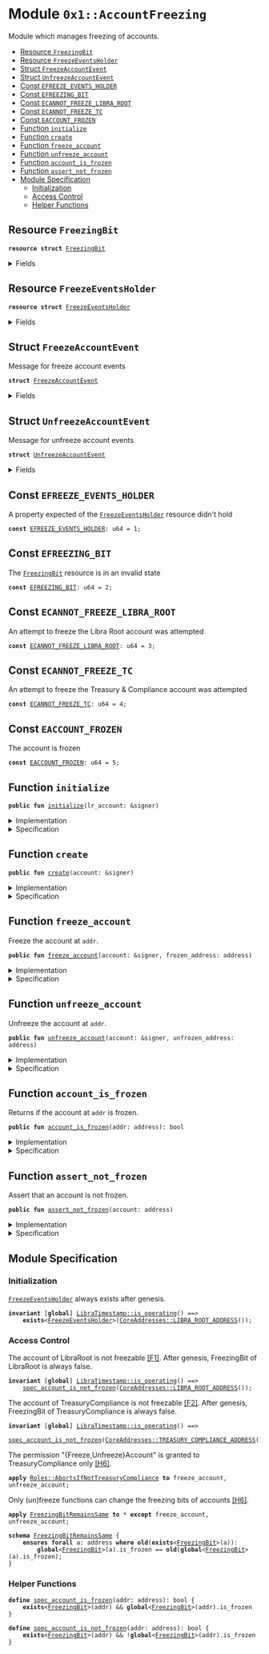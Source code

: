 
<a name="0x1_AccountFreezing"></a>

# Module `0x1::AccountFreezing`

Module which manages freezing of accounts.


-  [Resource `FreezingBit`](#0x1_AccountFreezing_FreezingBit)
-  [Resource `FreezeEventsHolder`](#0x1_AccountFreezing_FreezeEventsHolder)
-  [Struct `FreezeAccountEvent`](#0x1_AccountFreezing_FreezeAccountEvent)
-  [Struct `UnfreezeAccountEvent`](#0x1_AccountFreezing_UnfreezeAccountEvent)
-  [Const `EFREEZE_EVENTS_HOLDER`](#0x1_AccountFreezing_EFREEZE_EVENTS_HOLDER)
-  [Const `EFREEZING_BIT`](#0x1_AccountFreezing_EFREEZING_BIT)
-  [Const `ECANNOT_FREEZE_LIBRA_ROOT`](#0x1_AccountFreezing_ECANNOT_FREEZE_LIBRA_ROOT)
-  [Const `ECANNOT_FREEZE_TC`](#0x1_AccountFreezing_ECANNOT_FREEZE_TC)
-  [Const `EACCOUNT_FROZEN`](#0x1_AccountFreezing_EACCOUNT_FROZEN)
-  [Function `initialize`](#0x1_AccountFreezing_initialize)
-  [Function `create`](#0x1_AccountFreezing_create)
-  [Function `freeze_account`](#0x1_AccountFreezing_freeze_account)
-  [Function `unfreeze_account`](#0x1_AccountFreezing_unfreeze_account)
-  [Function `account_is_frozen`](#0x1_AccountFreezing_account_is_frozen)
-  [Function `assert_not_frozen`](#0x1_AccountFreezing_assert_not_frozen)
-  [Module Specification](#@Module_Specification_0)
    -  [Initialization](#@Initialization_1)
    -  [Access Control](#@Access_Control_2)
    -  [Helper Functions](#@Helper_Functions_3)


<a name="0x1_AccountFreezing_FreezingBit"></a>

## Resource `FreezingBit`



<pre><code><b>resource</b> <b>struct</b> <a href="AccountFreezing.md#0x1_AccountFreezing_FreezingBit">FreezingBit</a>
</code></pre>



<details>
<summary>Fields</summary>


<dl>
<dt>
<code>is_frozen: bool</code>
</dt>
<dd>
 If <code>is_frozen</code> is set true, the account cannot be used to send transactions or receive funds
</dd>
</dl>


</details>

<a name="0x1_AccountFreezing_FreezeEventsHolder"></a>

## Resource `FreezeEventsHolder`



<pre><code><b>resource</b> <b>struct</b> <a href="AccountFreezing.md#0x1_AccountFreezing_FreezeEventsHolder">FreezeEventsHolder</a>
</code></pre>



<details>
<summary>Fields</summary>


<dl>
<dt>
<code>freeze_event_handle: <a href="Event.md#0x1_Event_EventHandle">Event::EventHandle</a>&lt;<a href="AccountFreezing.md#0x1_AccountFreezing_FreezeAccountEvent">AccountFreezing::FreezeAccountEvent</a>&gt;</code>
</dt>
<dd>

</dd>
<dt>
<code>unfreeze_event_handle: <a href="Event.md#0x1_Event_EventHandle">Event::EventHandle</a>&lt;<a href="AccountFreezing.md#0x1_AccountFreezing_UnfreezeAccountEvent">AccountFreezing::UnfreezeAccountEvent</a>&gt;</code>
</dt>
<dd>

</dd>
</dl>


</details>

<a name="0x1_AccountFreezing_FreezeAccountEvent"></a>

## Struct `FreezeAccountEvent`

Message for freeze account events


<pre><code><b>struct</b> <a href="AccountFreezing.md#0x1_AccountFreezing_FreezeAccountEvent">FreezeAccountEvent</a>
</code></pre>



<details>
<summary>Fields</summary>


<dl>
<dt>
<code>initiator_address: address</code>
</dt>
<dd>
 The address that initiated freeze txn
</dd>
<dt>
<code>frozen_address: address</code>
</dt>
<dd>
 The address that was frozen
</dd>
</dl>


</details>

<a name="0x1_AccountFreezing_UnfreezeAccountEvent"></a>

## Struct `UnfreezeAccountEvent`

Message for unfreeze account events


<pre><code><b>struct</b> <a href="AccountFreezing.md#0x1_AccountFreezing_UnfreezeAccountEvent">UnfreezeAccountEvent</a>
</code></pre>



<details>
<summary>Fields</summary>


<dl>
<dt>
<code>initiator_address: address</code>
</dt>
<dd>
 The address that initiated unfreeze txn
</dd>
<dt>
<code>unfrozen_address: address</code>
</dt>
<dd>
 The address that was unfrozen
</dd>
</dl>


</details>

<a name="0x1_AccountFreezing_EFREEZE_EVENTS_HOLDER"></a>

## Const `EFREEZE_EVENTS_HOLDER`

A property expected of the <code><a href="AccountFreezing.md#0x1_AccountFreezing_FreezeEventsHolder">FreezeEventsHolder</a></code> resource didn't hold


<pre><code><b>const</b> <a href="AccountFreezing.md#0x1_AccountFreezing_EFREEZE_EVENTS_HOLDER">EFREEZE_EVENTS_HOLDER</a>: u64 = 1;
</code></pre>



<a name="0x1_AccountFreezing_EFREEZING_BIT"></a>

## Const `EFREEZING_BIT`

The <code><a href="AccountFreezing.md#0x1_AccountFreezing_FreezingBit">FreezingBit</a></code> resource is in an invalid state


<pre><code><b>const</b> <a href="AccountFreezing.md#0x1_AccountFreezing_EFREEZING_BIT">EFREEZING_BIT</a>: u64 = 2;
</code></pre>



<a name="0x1_AccountFreezing_ECANNOT_FREEZE_LIBRA_ROOT"></a>

## Const `ECANNOT_FREEZE_LIBRA_ROOT`

An attempt to freeze the Libra Root account was attempted


<pre><code><b>const</b> <a href="AccountFreezing.md#0x1_AccountFreezing_ECANNOT_FREEZE_LIBRA_ROOT">ECANNOT_FREEZE_LIBRA_ROOT</a>: u64 = 3;
</code></pre>



<a name="0x1_AccountFreezing_ECANNOT_FREEZE_TC"></a>

## Const `ECANNOT_FREEZE_TC`

An attempt to freeze the Treasury & Compliance account was attempted


<pre><code><b>const</b> <a href="AccountFreezing.md#0x1_AccountFreezing_ECANNOT_FREEZE_TC">ECANNOT_FREEZE_TC</a>: u64 = 4;
</code></pre>



<a name="0x1_AccountFreezing_EACCOUNT_FROZEN"></a>

## Const `EACCOUNT_FROZEN`

The account is frozen


<pre><code><b>const</b> <a href="AccountFreezing.md#0x1_AccountFreezing_EACCOUNT_FROZEN">EACCOUNT_FROZEN</a>: u64 = 5;
</code></pre>



<a name="0x1_AccountFreezing_initialize"></a>

## Function `initialize`



<pre><code><b>public</b> <b>fun</b> <a href="AccountFreezing.md#0x1_AccountFreezing_initialize">initialize</a>(lr_account: &signer)
</code></pre>



<details>
<summary>Implementation</summary>


<pre><code><b>public</b> <b>fun</b> <a href="AccountFreezing.md#0x1_AccountFreezing_initialize">initialize</a>(lr_account: &signer) {
    <a href="LibraTimestamp.md#0x1_LibraTimestamp_assert_genesis">LibraTimestamp::assert_genesis</a>();
    <a href="CoreAddresses.md#0x1_CoreAddresses_assert_libra_root">CoreAddresses::assert_libra_root</a>(lr_account);
    <b>assert</b>(
        !<b>exists</b>&lt;<a href="AccountFreezing.md#0x1_AccountFreezing_FreezeEventsHolder">FreezeEventsHolder</a>&gt;(<a href="Signer.md#0x1_Signer_address_of">Signer::address_of</a>(lr_account)),
        <a href="Errors.md#0x1_Errors_already_published">Errors::already_published</a>(<a href="AccountFreezing.md#0x1_AccountFreezing_EFREEZE_EVENTS_HOLDER">EFREEZE_EVENTS_HOLDER</a>)
    );
    move_to(lr_account, <a href="AccountFreezing.md#0x1_AccountFreezing_FreezeEventsHolder">FreezeEventsHolder</a> {
        freeze_event_handle: <a href="Event.md#0x1_Event_new_event_handle">Event::new_event_handle</a>(lr_account),
        unfreeze_event_handle: <a href="Event.md#0x1_Event_new_event_handle">Event::new_event_handle</a>(lr_account),
    });
}
</code></pre>



</details>

<details>
<summary>Specification</summary>



<pre><code><b>include</b> <a href="LibraTimestamp.md#0x1_LibraTimestamp_AbortsIfNotGenesis">LibraTimestamp::AbortsIfNotGenesis</a>;
<b>include</b> <a href="CoreAddresses.md#0x1_CoreAddresses_AbortsIfNotLibraRoot">CoreAddresses::AbortsIfNotLibraRoot</a>{account: lr_account};
<a name="0x1_AccountFreezing_addr$8"></a>
<b>let</b> addr = <a href="Signer.md#0x1_Signer_spec_address_of">Signer::spec_address_of</a>(lr_account);
<b>aborts_if</b> <b>exists</b>&lt;<a href="AccountFreezing.md#0x1_AccountFreezing_FreezeEventsHolder">FreezeEventsHolder</a>&gt;(addr) <b>with</b> <a href="Errors.md#0x1_Errors_ALREADY_PUBLISHED">Errors::ALREADY_PUBLISHED</a>;
<b>ensures</b> <b>exists</b>&lt;<a href="AccountFreezing.md#0x1_AccountFreezing_FreezeEventsHolder">FreezeEventsHolder</a>&gt;(addr);
</code></pre>



</details>

<a name="0x1_AccountFreezing_create"></a>

## Function `create`



<pre><code><b>public</b> <b>fun</b> <a href="AccountFreezing.md#0x1_AccountFreezing_create">create</a>(account: &signer)
</code></pre>



<details>
<summary>Implementation</summary>


<pre><code><b>public</b> <b>fun</b> <a href="AccountFreezing.md#0x1_AccountFreezing_create">create</a>(account: &signer) {
    <b>let</b> addr = <a href="Signer.md#0x1_Signer_address_of">Signer::address_of</a>(account);
    <b>assert</b>(!<b>exists</b>&lt;<a href="AccountFreezing.md#0x1_AccountFreezing_FreezingBit">FreezingBit</a>&gt;(addr), <a href="Errors.md#0x1_Errors_already_published">Errors::already_published</a>(<a href="AccountFreezing.md#0x1_AccountFreezing_EFREEZING_BIT">EFREEZING_BIT</a>));
    move_to(account, <a href="AccountFreezing.md#0x1_AccountFreezing_FreezingBit">FreezingBit</a> { is_frozen: <b>false</b> })
}
</code></pre>



</details>

<details>
<summary>Specification</summary>



<a name="0x1_AccountFreezing_addr$9"></a>


<pre><code><b>let</b> addr = <a href="Signer.md#0x1_Signer_spec_address_of">Signer::spec_address_of</a>(account);
<b>aborts_if</b> <b>exists</b>&lt;<a href="AccountFreezing.md#0x1_AccountFreezing_FreezingBit">FreezingBit</a>&gt;(addr) <b>with</b> <a href="Errors.md#0x1_Errors_ALREADY_PUBLISHED">Errors::ALREADY_PUBLISHED</a>;
<b>ensures</b> <a href="AccountFreezing.md#0x1_AccountFreezing_spec_account_is_not_frozen">spec_account_is_not_frozen</a>(addr);
</code></pre>



</details>

<a name="0x1_AccountFreezing_freeze_account"></a>

## Function `freeze_account`

Freeze the account at <code>addr</code>.


<pre><code><b>public</b> <b>fun</b> <a href="AccountFreezing.md#0x1_AccountFreezing_freeze_account">freeze_account</a>(account: &signer, frozen_address: address)
</code></pre>



<details>
<summary>Implementation</summary>


<pre><code><b>public</b> <b>fun</b> <a href="AccountFreezing.md#0x1_AccountFreezing_freeze_account">freeze_account</a>(
    account: &signer,
    frozen_address: address,
)
<b>acquires</b> <a href="AccountFreezing.md#0x1_AccountFreezing_FreezingBit">FreezingBit</a>, <a href="AccountFreezing.md#0x1_AccountFreezing_FreezeEventsHolder">FreezeEventsHolder</a> {
    <a href="LibraTimestamp.md#0x1_LibraTimestamp_assert_operating">LibraTimestamp::assert_operating</a>();
    <a href="Roles.md#0x1_Roles_assert_treasury_compliance">Roles::assert_treasury_compliance</a>(account);
    // The libra root account and TC cannot be frozen
    <b>assert</b>(frozen_address != <a href="CoreAddresses.md#0x1_CoreAddresses_LIBRA_ROOT_ADDRESS">CoreAddresses::LIBRA_ROOT_ADDRESS</a>(), <a href="Errors.md#0x1_Errors_invalid_argument">Errors::invalid_argument</a>(<a href="AccountFreezing.md#0x1_AccountFreezing_ECANNOT_FREEZE_LIBRA_ROOT">ECANNOT_FREEZE_LIBRA_ROOT</a>));
    <b>assert</b>(frozen_address != <a href="CoreAddresses.md#0x1_CoreAddresses_TREASURY_COMPLIANCE_ADDRESS">CoreAddresses::TREASURY_COMPLIANCE_ADDRESS</a>(), <a href="Errors.md#0x1_Errors_invalid_argument">Errors::invalid_argument</a>(<a href="AccountFreezing.md#0x1_AccountFreezing_ECANNOT_FREEZE_TC">ECANNOT_FREEZE_TC</a>));
    <b>assert</b>(<b>exists</b>&lt;<a href="AccountFreezing.md#0x1_AccountFreezing_FreezingBit">FreezingBit</a>&gt;(frozen_address), <a href="Errors.md#0x1_Errors_not_published">Errors::not_published</a>(<a href="AccountFreezing.md#0x1_AccountFreezing_EFREEZING_BIT">EFREEZING_BIT</a>));
    borrow_global_mut&lt;<a href="AccountFreezing.md#0x1_AccountFreezing_FreezingBit">FreezingBit</a>&gt;(frozen_address).is_frozen = <b>true</b>;
    <b>let</b> initiator_address = <a href="Signer.md#0x1_Signer_address_of">Signer::address_of</a>(account);
    <a href="Event.md#0x1_Event_emit_event">Event::emit_event</a>&lt;<a href="AccountFreezing.md#0x1_AccountFreezing_FreezeAccountEvent">FreezeAccountEvent</a>&gt;(
        &<b>mut</b> borrow_global_mut&lt;<a href="AccountFreezing.md#0x1_AccountFreezing_FreezeEventsHolder">FreezeEventsHolder</a>&gt;(<a href="CoreAddresses.md#0x1_CoreAddresses_LIBRA_ROOT_ADDRESS">CoreAddresses::LIBRA_ROOT_ADDRESS</a>()).freeze_event_handle,
        <a href="AccountFreezing.md#0x1_AccountFreezing_FreezeAccountEvent">FreezeAccountEvent</a> {
            initiator_address,
            frozen_address
        },
    );
}
</code></pre>



</details>

<details>
<summary>Specification</summary>



<pre><code><b>include</b> <a href="LibraTimestamp.md#0x1_LibraTimestamp_AbortsIfNotOperating">LibraTimestamp::AbortsIfNotOperating</a>;
<b>include</b> <a href="Roles.md#0x1_Roles_AbortsIfNotTreasuryCompliance">Roles::AbortsIfNotTreasuryCompliance</a>;
<b>aborts_if</b> frozen_address == <a href="CoreAddresses.md#0x1_CoreAddresses_LIBRA_ROOT_ADDRESS">CoreAddresses::LIBRA_ROOT_ADDRESS</a>() <b>with</b> <a href="Errors.md#0x1_Errors_INVALID_ARGUMENT">Errors::INVALID_ARGUMENT</a>;
<b>aborts_if</b> frozen_address == <a href="CoreAddresses.md#0x1_CoreAddresses_TREASURY_COMPLIANCE_ADDRESS">CoreAddresses::TREASURY_COMPLIANCE_ADDRESS</a>() <b>with</b> <a href="Errors.md#0x1_Errors_INVALID_ARGUMENT">Errors::INVALID_ARGUMENT</a>;
<b>aborts_if</b> !<b>exists</b>&lt;<a href="AccountFreezing.md#0x1_AccountFreezing_FreezingBit">FreezingBit</a>&gt;(frozen_address) <b>with</b> <a href="Errors.md#0x1_Errors_NOT_PUBLISHED">Errors::NOT_PUBLISHED</a>;
<b>ensures</b> <a href="AccountFreezing.md#0x1_AccountFreezing_spec_account_is_frozen">spec_account_is_frozen</a>(frozen_address);
</code></pre>



</details>

<a name="0x1_AccountFreezing_unfreeze_account"></a>

## Function `unfreeze_account`

Unfreeze the account at <code>addr</code>.


<pre><code><b>public</b> <b>fun</b> <a href="AccountFreezing.md#0x1_AccountFreezing_unfreeze_account">unfreeze_account</a>(account: &signer, unfrozen_address: address)
</code></pre>



<details>
<summary>Implementation</summary>


<pre><code><b>public</b> <b>fun</b> <a href="AccountFreezing.md#0x1_AccountFreezing_unfreeze_account">unfreeze_account</a>(
    account: &signer,
    unfrozen_address: address,
)
<b>acquires</b> <a href="AccountFreezing.md#0x1_AccountFreezing_FreezingBit">FreezingBit</a>, <a href="AccountFreezing.md#0x1_AccountFreezing_FreezeEventsHolder">FreezeEventsHolder</a> {
    <a href="LibraTimestamp.md#0x1_LibraTimestamp_assert_operating">LibraTimestamp::assert_operating</a>();
    <a href="Roles.md#0x1_Roles_assert_treasury_compliance">Roles::assert_treasury_compliance</a>(account);
    <b>assert</b>(<b>exists</b>&lt;<a href="AccountFreezing.md#0x1_AccountFreezing_FreezingBit">FreezingBit</a>&gt;(unfrozen_address), <a href="Errors.md#0x1_Errors_not_published">Errors::not_published</a>(<a href="AccountFreezing.md#0x1_AccountFreezing_EFREEZING_BIT">EFREEZING_BIT</a>));
    borrow_global_mut&lt;<a href="AccountFreezing.md#0x1_AccountFreezing_FreezingBit">FreezingBit</a>&gt;(unfrozen_address).is_frozen = <b>false</b>;
    <b>let</b> initiator_address = <a href="Signer.md#0x1_Signer_address_of">Signer::address_of</a>(account);
    <a href="Event.md#0x1_Event_emit_event">Event::emit_event</a>&lt;<a href="AccountFreezing.md#0x1_AccountFreezing_UnfreezeAccountEvent">UnfreezeAccountEvent</a>&gt;(
        &<b>mut</b> borrow_global_mut&lt;<a href="AccountFreezing.md#0x1_AccountFreezing_FreezeEventsHolder">FreezeEventsHolder</a>&gt;(<a href="CoreAddresses.md#0x1_CoreAddresses_LIBRA_ROOT_ADDRESS">CoreAddresses::LIBRA_ROOT_ADDRESS</a>()).unfreeze_event_handle,
        <a href="AccountFreezing.md#0x1_AccountFreezing_UnfreezeAccountEvent">UnfreezeAccountEvent</a> {
            initiator_address,
            unfrozen_address
        },
    );
}
</code></pre>



</details>

<details>
<summary>Specification</summary>



<pre><code><b>include</b> <a href="LibraTimestamp.md#0x1_LibraTimestamp_AbortsIfNotOperating">LibraTimestamp::AbortsIfNotOperating</a>;
<b>include</b> <a href="Roles.md#0x1_Roles_AbortsIfNotTreasuryCompliance">Roles::AbortsIfNotTreasuryCompliance</a>;
<b>aborts_if</b> !<b>exists</b>&lt;<a href="AccountFreezing.md#0x1_AccountFreezing_FreezingBit">FreezingBit</a>&gt;(unfrozen_address) <b>with</b> <a href="Errors.md#0x1_Errors_NOT_PUBLISHED">Errors::NOT_PUBLISHED</a>;
<b>ensures</b> !<a href="AccountFreezing.md#0x1_AccountFreezing_spec_account_is_frozen">spec_account_is_frozen</a>(unfrozen_address);
</code></pre>



</details>

<a name="0x1_AccountFreezing_account_is_frozen"></a>

## Function `account_is_frozen`

Returns if the account at <code>addr</code> is frozen.


<pre><code><b>public</b> <b>fun</b> <a href="AccountFreezing.md#0x1_AccountFreezing_account_is_frozen">account_is_frozen</a>(addr: address): bool
</code></pre>



<details>
<summary>Implementation</summary>


<pre><code><b>public</b> <b>fun</b> <a href="AccountFreezing.md#0x1_AccountFreezing_account_is_frozen">account_is_frozen</a>(addr: address): bool
<b>acquires</b> <a href="AccountFreezing.md#0x1_AccountFreezing_FreezingBit">FreezingBit</a> {
    <b>exists</b>&lt;<a href="AccountFreezing.md#0x1_AccountFreezing_FreezingBit">FreezingBit</a>&gt;(addr) && borrow_global&lt;<a href="AccountFreezing.md#0x1_AccountFreezing_FreezingBit">FreezingBit</a>&gt;(addr).is_frozen
 }
</code></pre>



</details>

<details>
<summary>Specification</summary>



<pre><code><b>aborts_if</b> <b>false</b>;
<b>pragma</b> opaque = <b>true</b>;
<b>ensures</b> result == <a href="AccountFreezing.md#0x1_AccountFreezing_spec_account_is_frozen">spec_account_is_frozen</a>(addr);
</code></pre>



</details>

<a name="0x1_AccountFreezing_assert_not_frozen"></a>

## Function `assert_not_frozen`

Assert that an account is not frozen.


<pre><code><b>public</b> <b>fun</b> <a href="AccountFreezing.md#0x1_AccountFreezing_assert_not_frozen">assert_not_frozen</a>(account: address)
</code></pre>



<details>
<summary>Implementation</summary>


<pre><code><b>public</b> <b>fun</b> <a href="AccountFreezing.md#0x1_AccountFreezing_assert_not_frozen">assert_not_frozen</a>(account: address) <b>acquires</b> <a href="AccountFreezing.md#0x1_AccountFreezing_FreezingBit">FreezingBit</a> {
    <b>assert</b>(!<a href="AccountFreezing.md#0x1_AccountFreezing_account_is_frozen">account_is_frozen</a>(account), <a href="Errors.md#0x1_Errors_invalid_state">Errors::invalid_state</a>(<a href="AccountFreezing.md#0x1_AccountFreezing_EACCOUNT_FROZEN">EACCOUNT_FROZEN</a>));
}
</code></pre>



</details>

<details>
<summary>Specification</summary>



<pre><code><b>pragma</b> opaque;
<b>include</b> <a href="AccountFreezing.md#0x1_AccountFreezing_AbortsIfFrozen">AbortsIfFrozen</a>;
</code></pre>




<a name="0x1_AccountFreezing_AbortsIfFrozen"></a>


<pre><code><b>schema</b> <a href="AccountFreezing.md#0x1_AccountFreezing_AbortsIfFrozen">AbortsIfFrozen</a> {
    account: address;
    <b>aborts_if</b> <a href="AccountFreezing.md#0x1_AccountFreezing_spec_account_is_frozen">spec_account_is_frozen</a>(account) <b>with</b> <a href="Errors.md#0x1_Errors_INVALID_STATE">Errors::INVALID_STATE</a>;
}
</code></pre>



</details>

<a name="@Module_Specification_0"></a>

## Module Specification



<a name="@Initialization_1"></a>

### Initialization


<code><a href="AccountFreezing.md#0x1_AccountFreezing_FreezeEventsHolder">FreezeEventsHolder</a></code> always exists after genesis.


<pre><code><b>invariant</b> [<b>global</b>] <a href="LibraTimestamp.md#0x1_LibraTimestamp_is_operating">LibraTimestamp::is_operating</a>() ==&gt;
    <b>exists</b>&lt;<a href="AccountFreezing.md#0x1_AccountFreezing_FreezeEventsHolder">FreezeEventsHolder</a>&gt;(<a href="CoreAddresses.md#0x1_CoreAddresses_LIBRA_ROOT_ADDRESS">CoreAddresses::LIBRA_ROOT_ADDRESS</a>());
</code></pre>



<a name="@Access_Control_2"></a>

### Access Control


The account of LibraRoot is not freezable [[F1]][ROLE].
After genesis, FreezingBit of LibraRoot is always false.


<pre><code><b>invariant</b> [<b>global</b>] <a href="LibraTimestamp.md#0x1_LibraTimestamp_is_operating">LibraTimestamp::is_operating</a>() ==&gt;
    <a href="AccountFreezing.md#0x1_AccountFreezing_spec_account_is_not_frozen">spec_account_is_not_frozen</a>(<a href="CoreAddresses.md#0x1_CoreAddresses_LIBRA_ROOT_ADDRESS">CoreAddresses::LIBRA_ROOT_ADDRESS</a>());
</code></pre>


The account of TreasuryCompliance is not freezable [[F2]][ROLE].
After genesis, FreezingBit of TreasuryCompliance is always false.


<pre><code><b>invariant</b> [<b>global</b>] <a href="LibraTimestamp.md#0x1_LibraTimestamp_is_operating">LibraTimestamp::is_operating</a>() ==&gt;
    <a href="AccountFreezing.md#0x1_AccountFreezing_spec_account_is_not_frozen">spec_account_is_not_frozen</a>(<a href="CoreAddresses.md#0x1_CoreAddresses_TREASURY_COMPLIANCE_ADDRESS">CoreAddresses::TREASURY_COMPLIANCE_ADDRESS</a>());
</code></pre>


The permission "{Freeze,Unfreeze}Account" is granted to TreasuryCompliance only [[H6]][PERMISSION].


<pre><code><b>apply</b> <a href="Roles.md#0x1_Roles_AbortsIfNotTreasuryCompliance">Roles::AbortsIfNotTreasuryCompliance</a> <b>to</b> freeze_account, unfreeze_account;
</code></pre>


Only (un)freeze functions can change the freezing bits of accounts [[H6]][PERMISSION].


<pre><code><b>apply</b> <a href="AccountFreezing.md#0x1_AccountFreezing_FreezingBitRemainsSame">FreezingBitRemainsSame</a> <b>to</b> * <b>except</b> freeze_account, unfreeze_account;
</code></pre>




<a name="0x1_AccountFreezing_FreezingBitRemainsSame"></a>


<pre><code><b>schema</b> <a href="AccountFreezing.md#0x1_AccountFreezing_FreezingBitRemainsSame">FreezingBitRemainsSame</a> {
    <b>ensures</b> <b>forall</b> a: address <b>where</b> <b>old</b>(<b>exists</b>&lt;<a href="AccountFreezing.md#0x1_AccountFreezing_FreezingBit">FreezingBit</a>&gt;(a)):
        <b>global</b>&lt;<a href="AccountFreezing.md#0x1_AccountFreezing_FreezingBit">FreezingBit</a>&gt;(a).is_frozen == <b>old</b>(<b>global</b>&lt;<a href="AccountFreezing.md#0x1_AccountFreezing_FreezingBit">FreezingBit</a>&gt;(a).is_frozen);
}
</code></pre>



<a name="@Helper_Functions_3"></a>

### Helper Functions



<a name="0x1_AccountFreezing_spec_account_is_frozen"></a>


<pre><code><b>define</b> <a href="AccountFreezing.md#0x1_AccountFreezing_spec_account_is_frozen">spec_account_is_frozen</a>(addr: address): bool {
    <b>exists</b>&lt;<a href="AccountFreezing.md#0x1_AccountFreezing_FreezingBit">FreezingBit</a>&gt;(addr) && <b>global</b>&lt;<a href="AccountFreezing.md#0x1_AccountFreezing_FreezingBit">FreezingBit</a>&gt;(addr).is_frozen
}
<a name="0x1_AccountFreezing_spec_account_is_not_frozen"></a>
<b>define</b> <a href="AccountFreezing.md#0x1_AccountFreezing_spec_account_is_not_frozen">spec_account_is_not_frozen</a>(addr: address): bool {
    <b>exists</b>&lt;<a href="AccountFreezing.md#0x1_AccountFreezing_FreezingBit">FreezingBit</a>&gt;(addr) && !<b>global</b>&lt;<a href="AccountFreezing.md#0x1_AccountFreezing_FreezingBit">FreezingBit</a>&gt;(addr).is_frozen
}
</code></pre>


[//]: # ("File containing references which can be used from documentation")
[ROLE]: https://github.com/libra/libra/blob/master/language/move-prover/doc/user/access-control.md#roles
[PERMISSION]: https://github.com/libra/libra/blob/master/language/move-prover/doc/user/access-control.md#permissions
